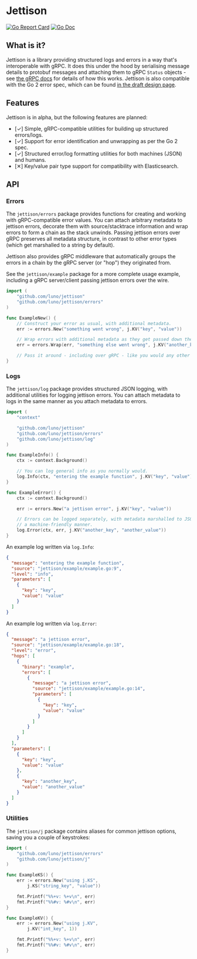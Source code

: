 # Jettison
[![Go Report Card](https://goreportcard.com/badge/github.com/luno/jettison?style=flat-square)](https://goreportcard.com/report/github.com/luno/jettison)
[![Go Doc](https://img.shields.io/badge/godoc-reference-blue.svg?style=flat-square)](http://godoc.org/github.com/luno/jettison)

## What is it?
Jettison is a library providing structured logs and errors in a way that's
interoperable with gRPC. It does this under the hood by serialising message
details to protobuf messages and attaching them to gRPC `Status` objects - 
see [the gRPC docs](https://godoc.org/google.golang.org/grpc/status) for 
details of how this works. Jettison is also compatible with the Go 2 error
spec, which can be found [in the draft design page](https://go.googlesource.com/proposal/+/master/design/go2draft.md).

## Features
Jettison is in alpha, but the following features are planned:

* [✓] Simple, gRPC-compatible utilities for building up structured errors/logs.
* [✓] Support for error identification and unwrapping as per the Go 2 spec.
* [✓] Structured error/log formatting utilities for both machines (JSON) and 
      humans.
* [✕] Key/value pair type support for compatibility with Elasticsearch.

## API
### Errors
The `jettison/errors` package provides functions for creating and working with
gRPC-compatible error values. You can attach arbitrary metadata to jettison
errors, decorate them with source/stacktrace information and wrap errors to
form a chain as the stack unwinds. Passing jettison errors over gRPC preserves 
all metadata structure, in contrast to other error types (which get marshalled 
to a string by default).

Jettison also provides gRPC middleware that automatically groups the errors 
in a chain by the gRPC server (or "hop") they originated from.

See the `jettison/example` package for a more complete usage example, including
a gRPC server/client passing jettison errors over the wire.

```GO
import (
    "github.com/luno/jettison"
    "github.com/luno/jettison/errors"
)

func ExampleNew() {
	// Construct your error as usual, with additional metadata.
	err := errors.New("something went wrong", j.KV("key", "value"))

	// Wrap errors with additional metadata as they get passed down the stack.
	err = errors.Wrap(err, "something else went wrong", j.KV("another_key", "another_value"))

	// Pass it around - including over gRPC - like you would any other error.
}
```

### Logs
The `jettison/log` package provides structured JSON logging, with additional
utilities for logging jettison errors. You can attach metadata to logs in the
same manner as you attach metadata to errors.

```GO
import (
    "context"

    "github.com/luno/jettison"
    "github.com/luno/jettison/errors"
    "github.com/luno/jettison/log"
)

func ExampleInfo() {
	ctx := context.Background()

	// You can log general info as you normally would.
	log.Info(ctx, "entering the example function", j.KV("key", "value"))
}

func ExampleError() {
	ctx := context.Background()

	err := errors.New("a jettison error", j.KV("key", "value"))

	// Errors can be logged separately, with metadata marshalled to JSON in
	// a machine-friendly manner.
	log.Error(ctx, err, j.KV("another_key", "another_value"))
}
```

An example log written via `log.Info`:
```JSON
{
  "message": "entering the example function",
  "source": "jettison/example/example.go:9",
  "level": "info",
  "parameters": [
    {
      "key": "key",
      "value": "value"
    }
  ]
}
```

An example log written via `log.Error`:
```JSON
{
  "message": "a jettison error",
  "source": "jettison/example/example.go:18",
  "level": "error",
  "hops": [
    {
      "binary": "example",
      "errors": [
        {
          "message": "a jettison error",
          "source": "jettison/example/example.go:14",
          "parameters": [
            {
              "key": "key",
              "value": "value"
            }
          ]
        }
      ]
    }
  ],
  "parameters": [
    {
      "key": "key",
      "value": "value"
    },
    {
      "key": "another_key",
      "value": "another_value"
    }
  ]
}
```

### Utilities
The `jettison/j` package contains aliases for common jettison options,
saving you a couple of keystrokes:

```GO
import (
    "github.com/luno/jettison/errors"
    "github.com/luno/jettison/j"
)

func ExampleKS() {
	err := errors.New("using j.KS",
		j.KS("string_key", "value"))

	fmt.Printf("%%+v: %+v\n", err)
	fmt.Printf("%%#v: %#v\n", err)
}

func ExampleKV() {
	err := errors.New("using j.KV",
		j.KV("int_key", 1))

	fmt.Printf("%%+v: %+v\n", err)
	fmt.Printf("%%#v: %#v\n", err)
}
```
